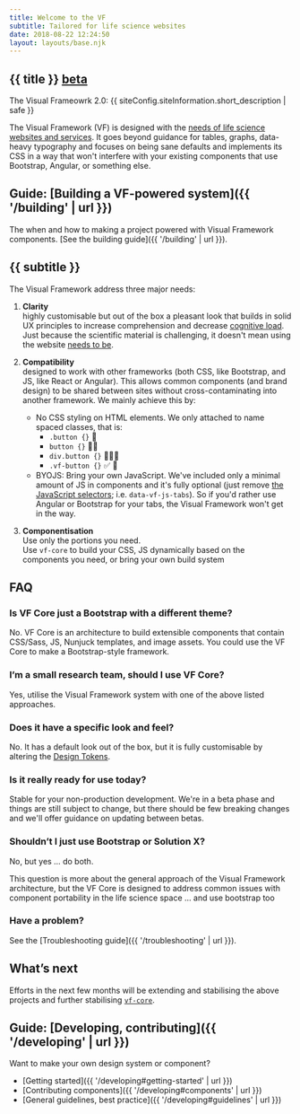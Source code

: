 ```yaml
---
title: Welcome to the VF
subtitle: Tailored for life science websites
date: 2018-08-22 12:24:50
layout: layouts/base.njk
---
```


<section class="vf-intro | embl-grid embl-grid--has-centered-content">
<div><!-- empty --></div>
<div>
  <h1 class="vf-intro__heading vf-intro__heading--has-tag">{{ title }} <a href="#" class="vf-badge vf-badge--primary vf-badge--phases">beta</a></h1>
  <p class="vf-lede">The Visual Frameowrk 2.0: {{ siteConfig.siteInformation.short_description | safe }}</p>

  <p class="vf-intro__text">The Visual Framework (VF) is designed with the <a href="https://blogs.embl.org/communications/2018/09/12/faster-scientific-websites-through-reusability" class="vf-link">needs of life science websites and services</a>. It goes beyond guidance for tables, graphs, data-heavy typography and focuses on being sane defaults and implements its CSS in a way that won't interfere with your existing components that use Bootstrap, Angular, or something else.</p>

</div>
</section>

<section class="vf-content | embl-grid embl-grid--has-centered-content">
<div><!-- empty --></div><div class="vf-box vf-box--inlay">

## Guide: [Building a VF-powered system]({{ '/building' | url }})

The when and how to making a project powered with Visual Framework components. [See the building guide]({{ '/building' | url }}).

</div>
</section>

<section class="vf-content | embl-grid embl-grid--has-centered-content">
<div></div>
<div>

## {{ subtitle }}

<!-- This content is styled using the .vf-content component, intended for use
     where the application of classnames is difficult, such as Markdown text
     or WYSIWYG editors -->

The Visual Framework address three major needs:

1. **Clarity**<br/>
highly customisable but out of the box a pleasant look that builds in solid UX principles to increase comprehension and decrease [cognitive load](https://www.google.com/search?q=cognitive+load+software+usability). Just because the scientific material is challenging, it doesn't mean using the website [needs to be](https://theoutline.com/post/2954/user-interface-designers-are-horrified-by-hawaii-s-missile-alert-system).

1. **Compatibility**<br/>
designed to work with other frameworks (both CSS, like Bootstrap, and JS, like React or Angular). This allows common components (and brand design) to be shared between sites without cross-contaminating into another framework. We mainly achieve this by:
    - No CSS styling on HTML elements. We only attached to name spaced classes, that is:
      - `.button {}` 🚫
      - `button {}` 🚫🚫
      - `div.button {}` 🚫🚫🚫
      - `.vf-button {}` ✅ 💯
    - BYOJS: Bring your own JavaScript. We've included only a minimal amount of JS in components and it's fully optional (just remove [the JavaScript selectors](https://github.com/visual-framework/vf-core/issues/115#issuecomment-455524131); i.e. `data-vf-js-tabs`). So if you'd rather use Angular or Bootstrap for your tabs, the Visual Framework won't get in the way.

1. **Componentisation**<br/>
  Use only the portions you need.<br/>
  Use `vf-core` to build your CSS, JS dynamically based on the components you need, or bring your own build system

</div>
</section>

<section class="vf-content | embl-grid embl-grid--has-centered-content">
<div></div>
<div>

## FAQ

### Is VF Core just a Bootstrap with a different theme?

No. VF Core is an architecture to build extensible components that contain CSS/Sass, JS, Nunjuck templates, and image assets. You could use the VF Core to make a Bootstrap-style framework.   

### I’m a small research team, should I use VF Core?

Yes, utilise the Visual Framework system with one of the above listed approaches.

### Does it have a specific look and feel?

No. It has a default look out of the box, but it is fully customisable by altering the [Design Tokens](https://github.com/visual-framework/vf-core/tree/develop/components/vf-design-tokens/src).

### Is it really ready for use today?

Stable for your non-production development. We're in a beta phase and things are still subject to change, but there should be few breaking changes and we'll offer guidance on updating between betas.

### Shouldn’t I just use Bootstrap or Solution X?

No, but yes … do both.

This question is more about the general approach of the Visual Framework architecture, but the VF Core is designed to address common issues with component portability in the life science space …
and use bootstrap too

### Have a problem?

See the [Troubleshooting guide]({{ '/troubleshooting' | url }}).

## What’s next

Efforts in the next few months will be extending and stabilising the above projects and further stabilising [`vf-core`](#link-to-beta.2-issues).

</div>
</section>

<!-- Developing section -->
<section class="vf-content | embl-grid embl-grid--has-centered-content">
<div><!-- empty --></div>
<div class="vf-box vf-box--inlay">

## Guide: [Developing, contributing]({{ '/developing' | url }})

Want to make your own design system or component?

- <a id="developing"></a> [Getting started]({{ '/developing#getting-started' | url }})
- [Contributing components]({{ '/developing#components' | url }})
- [General guidelines, best practice]({{ '/developing#guidelines' | url }})

</div>
</section>
